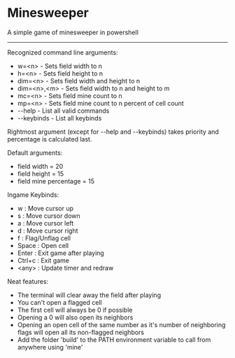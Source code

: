 # Minesweeper
A simple game of minesweeper in powershell

---
Recognized command line arguments:
* w=\<n>        - Sets field width to n
* h=\<n>        - Sets field height to n
* dim=\<n>      - Sets field width and height to n
* dim=\<n>,\<m> - Sets field width to n and height to m
* mc=\<n>       - Sets field mine count to n
* mp=\<n>       - Sets field mine count to n percent of cell count
* --help        - List all valid commands
* --keybinds    - List all keybinds

Rightmost argument (except for --help and --keybinds) takes priority and percentage is calculated last.

Default arguments:
* field width           = 20
* field height          = 15
* field mine percentage = 15

Ingame Keybinds:
* w :      Move cursor up
* s :      Move cursor down
* a :      Move cursor left
* d :      Move cursor right
* f :      Flag/Unflag cell
* Space :  Open cell
* Enter :  Exit game after playing
* Ctrl+c : Exit game
* \<any> : Update timer and redraw

Neat features:
* The terminal will clear away the field after playing
* You can't open a flagged cell
* The first cell will always be 0 if possible
* Opening a 0 will also open its neighbors
* Opening an open cell of the same number as it's number of neighboring flags will open all its non-flagged neighbors
* Add the folder 'build' to the PATH environment variable to call from anywhere using 'mine'
